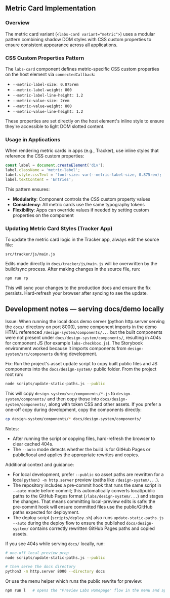 ## Metric Card Implementation

### Overview
The metric card variant (`<labs-card variant="metric">`) uses a modular pattern combining shadow DOM styles with CSS custom properties to ensure consistent appearance across all applications.

### CSS Custom Properties Pattern
The `labs-card` component defines metric-specific CSS custom properties on the host element via `connectedCallback`:
- `--metric-label-size: 0.875rem`
- `--metric-label-weight: 800`
- `--metric-label-line-height: 1.2`
- `--metric-value-size: 2rem`
- `--metric-value-weight: 800`
- `--metric-value-line-height: 1.2`

These properties are set directly on the host element's inline style to ensure they're accessible to light DOM slotted content.

### Usage in Applications
When rendering metric cards in apps (e.g., Tracker), use inline styles that reference the CSS custom properties:

```javascript
const label = document.createElement('div');
label.className = 'metric-label';
label.style.cssText = 'font-size: var(--metric-label-size, 0.875rem); font-weight: var(--metric-label-weight, 800); line-height: var(--metric-label-line-height, 1.2); color: var(--color-on-surface); margin-bottom: var(--space-md, 1rem); text-align: center; width: 100%;';
label.textContent = 'Entries';
```

This pattern ensures:
- **Modularity**: Component controls the CSS custom property values
- **Consistency**: All metric cards use the same typography tokens
- **Flexibility**: Apps can override values if needed by setting custom properties on the component

### Updating Metric Card Styles (Tracker App)
To update the metric card logic in the Tracker app, always edit the source file:

```
src/tracker/js/main.js
```

Edits made directly in `docs/tracker/js/main.js` will be overwritten by the build/sync process. After making changes in the source file, run:

```
npm run rp
```

This will sync your changes to the production docs and ensure the fix persists. Hard-refresh your browser after syncing to see the update.

## Development notes — serving docs/demo locally

Issue: When running the local docs demo server (python http.server serving the `docs/` directory on port 8000), some component imports in the demo HTML referenced `/design-system/components/...` but the built components were not present under `docs/design-system/components/`, resulting in 404s for component JS (for example `labs-checkbox.js`). The Storybook environment worked because it imports components from `design-system/src/components` during development.

Fix: Run the project's asset update script to copy built public files and JS components into the `docs/design-system/` public folder. From the project root run:

```bash
node scripts/update-static-paths.js --public
```

This will copy `design-system/src/components/*.js` to `design-system/components/` and then copy those into `docs/design-system/components/`, along with token CSS and other assets. If you prefer a one-off copy during development, copy the components directly:

```bash
cp design-system/components/* docs/design-system/components/
```

Notes:
- After running the script or copying files, hard-refresh the browser to clear cached 404s.
- The `--auto` mode detects whether the build is for GitHub Pages or public/local and applies the appropriate rewrites and copies.

Additional context and guidance:
- For local development, prefer `--public` so asset paths are rewritten for a local `python3 -m http.server` preview (paths like `/design-system/...`).
- The repository includes a pre-commit hook that runs the same script in `--auto` mode before commit; this automatically converts local/public paths to the GitHub Pages format (`/labs/design-system/...`) and stages the changes. That means committing local-preview edits is safe: the pre-commit hook will ensure committed files use the public/GitHub paths expected for deployment.
- The deploy script (`scripts/deploy.sh`) also runs `update-static-paths.js --auto` during the deploy flow to ensure the published `docs/design-system/` contains correctly rewritten GitHub Pages paths and copied assets.

If you see 404s while serving `docs/` locally, run:

```bash
# one-off local preview prep
node scripts/update-static-paths.js --public

# then serve the docs directory
python3 -m http.server 8000 --directory docs
```

Or use the menu helper which runs the public rewrite for preview:

```bash
npm run l   # opens the "Preview Labs Homepage" flow in the menu and applies --public
```
